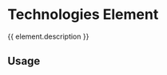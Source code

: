 <script setup>
import {inject} from "vue";
const element = inject("manifest").for("content", "technologies");
</script>

# Technologies Element

{{ element.description }}

## Usage
